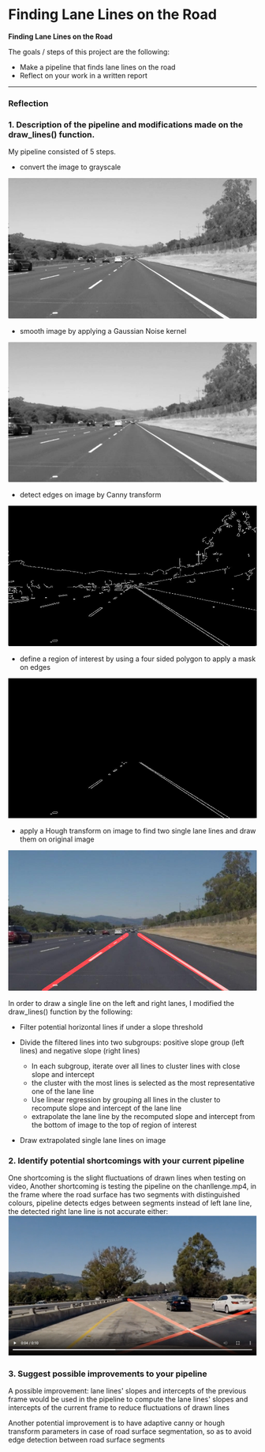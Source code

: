 # **Finding Lane Lines on the Road**

**Finding Lane Lines on the Road**

The goals / steps of this project are the following:
* Make a pipeline that finds lane lines on the road
* Reflect on your work in a written report


[//]: # (Image References)

<!-- [image1]: ./examples/grayscale.jpg "Grayscale" -->
[image1]: ./pipeline_images/gray.jpg "gray"
[image2]: ./pipeline_images/blur.jpg "blur"
[image3]: ./pipeline_images/edges.jpg "edges"
[image4]: ./pipeline_images/masked_edges.jpg "masked_edges"
[image5]: ./pipeline_images/image_drawn_with_lines.jpg "image_drawn_with_lines"
[image6]: ./shortcoming/challenge.png "challenge"

---

### Reflection

### 1. Description of the pipeline and modifications made on the draw_lines() function.

My pipeline consisted of 5 steps.
 - convert the image to grayscale

 ![alt text][image1]
 - smooth image by applying a Gaussian Noise kernel

 ![alt text][image2]
 - detect edges on image by Canny transform

 ![alt text][image3]

 - define a region of interest by using a four sided polygon to apply a mask on edges

 ![alt text][image4]

 - apply a Hough transform on image to find two single lane lines and draw them on original image

 ![alt text][image5]


In order to draw a single line on the left and right lanes, I modified the draw_lines() function by the following:
- Filter potential horizontal lines if under a slope threshold

- Divide the filtered lines into two subgroups: positive slope group (left lines) and negative slope (right lines)
  - In each subgroup, iterate over all lines to cluster lines with close slope and intercept
  - the cluster with the most lines is selected as the most representative one of the lane line
  - Use linear regression by grouping all lines in the cluster to recompute slope and intercept of the lane line
  - extrapolate the lane line by the recomputed slope and intercept from the bottom of image to the top of region of interest

- Draw extrapolated single lane lines on image

<!-- ![alt text][image1] -->


### 2. Identify potential shortcomings with your current pipeline


One shortcoming is the slight fluctuations of drawn lines when testing on video,
Another shortcoming is testing the pipeline on the chanllenge.mp4, in the frame where the road surface has two segments with distinguished colours, pipeline detects edges between segments instead of left lane line, the detected right lane line is not accurate either:
 ![alt text][image6]


### 3. Suggest possible improvements to your pipeline

A possible improvement: lane lines' slopes and intercepts of the previous frame would be used in the pipeline to compute the lane lines' slopes and intercepts of the current frame to reduce fluctuations of drawn lines

Another potential improvement is to have adaptive canny or hough transform parameters in case of road surface segmentation, so as to avoid edge detection between road surface segments
